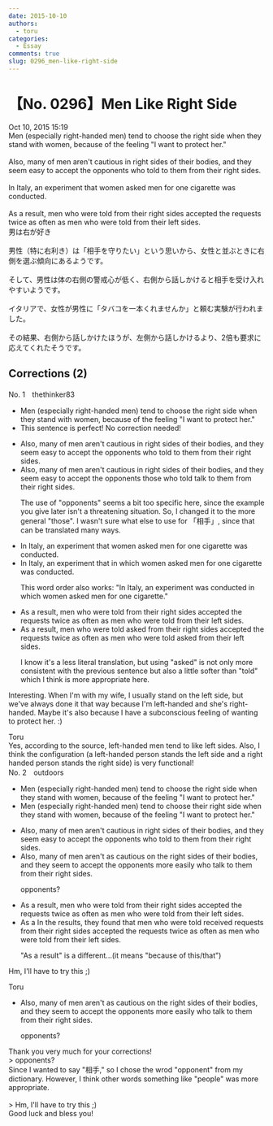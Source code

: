 ```yaml
---
date: 2015-10-10
authors:
  - toru
categories:
  - Essay
comments: true
slug: 0296_men-like-right-side
---
```


# 【No. 0296】Men Like Right Side
<div class="date">Oct 10, 2015 15:19</div>
<div id="post"><div id="body_show_ori">
Men (especially right-handed men) tend to choose the right side when they stand with women, because of the feeling "I want to protect her."<br/><br/>Also, many of men aren't cautious in right sides of their bodies, and they seem easy to accept the opponents who told to them from their right sides.<br/><br/>In Italy, an experiment that women asked men for one cigarette was conducted.<br/><br/>As a result, men who were told from their right sides accepted the requests twice as often as men who were told from their left sides.
</div></div>

<!-- more -->

<div id="post_ja"><div id="body_show_mo">
男は右が好き<br/><br/>男性（特に右利き）は「相手を守りたい」という思いから、女性と並ぶときに右側を選ぶ傾向にあるようです。<br/><br/>そして、男性は体の右側の警戒心が低く、右側から話しかけると相手を受け入れやすいようです。<br/><br/>イタリアで、女性が男性に「タバコを一本くれませんか」と頼む実験が行われました。<br/><br/>その結果、右側から話しかけたほうが、左側から話しかけるより、2倍も要求に応えてくれたそうです。
</div></div>

## Corrections (2)
<div id="block"><div class="first_name"> No. 1　<span class="just_name">thethinker83</span></div><div id="block2">
<ul class="correction_field">
<li class="incorrect">Men (especially right-handed men) tend to choose the right side when they stand with women, because of the feeling "I want to protect her."</li>
<li class="corrected perfect">This sentence is perfect! No correction needed!</li>
</ul>
<ul class="correction_field">
<li class="incorrect">Also, many of men aren't cautious in right sides of their bodies, and they seem easy to accept the opponents who told to them from their right sides.</li>
<li class="corrected correct">
Also, many <span class="sline"><span class="f_red">of</span></span> men aren't cautious in right sides of their bodies, and they seem easy to accept <span class="sline"><span class="f_red">the</span></span> <span class="sline"><span class="f_red">opponents</span></span> <span class="f_blue">those </span>who <span class="sline"><span class="f_red">told</span></span> <span class="f_blue">talk </span>to them from their right sides.
<p class="correction_comment">The use of "opponents" seems a bit too specific here, since the example you give later isn't a threatening situation.  So, I changed it to the more general "those".  I wasn't sure what else to use for 「相手」, since that can be translated many ways.</p>
</li>
</ul>
<ul class="correction_field">
<li class="incorrect">In Italy, an experiment that women asked men for one cigarette was conducted.</li>
<li class="corrected correct">
In Italy, an experiment <span class="sline"><span class="f_red">that</span></span> <span class="f_blue">in which </span>women asked men for one cigarette was conducted.
<p class="correction_comment">This word order also works: "In Italy, an experiment was conducted in which women asked men for one cigarette."</p>
</li>
</ul>
<ul class="correction_field">
<li class="incorrect">As a result, men who were told from their right sides accepted the requests twice as often as men who were told from their left sides.</li>
<li class="corrected correct">
As a result, men who were <span class="sline"><span class="f_red">told</span></span> <span class="f_blue">asked </span>from their right sides accepted the requests twice as often as men who were <span class="sline"><span class="f_red">told</span></span> <span class="f_blue">asked</span> from their left sides.
<p class="correction_comment">I know it's a less literal translation, but using "asked" is not only more consistent with the previous sentence but also a little softer than "told" which I think is more appropriate here.</p>
</li>
</ul>
<p class="comment_small">
 Interesting.  When I'm with my wife, I usually stand on the left side, but we've always done it that way because I'm left-handed and she's right-handed.  Maybe it's also because I have a subconscious feeling of wanting to protect her.  :)
</p>

</div><div class="name"><span class="just_name">Toru</span><br>
Yes, according to the source, left-handed men tend to like left sides. Also, I think the configuration (a left-handed person stands the left side and a right handed person stands the right side) is very functional!
</div>
</div>
<div id="block"><div class="first_name"> No. 2　<span class="just_name">outdoors</span></div><div id="block2">
<ul class="correction_field">
<li class="incorrect">Men (especially right-handed men) tend to choose the right side when they stand with women, because of the feeling "I want to protect her."</li>
<li class="corrected correct">
Men (especially right-handed men) tend to choose the<span class="f_blue">ir</span> right side when they stand with women, because of the feeling "I want to protect her."
</li>
</ul>
<ul class="correction_field">
<li class="incorrect">Also, many of men aren't cautious in right sides of their bodies, and they seem easy to accept the opponents who told to them from their right sides.</li>
<li class="corrected correct">
Also, many <span class="sline">of</span> men aren't <span class="f_blue">as </span>cautious <span class="f_blue">o</span>n <span class="f_blue">the </span>right sides of their bodies, and they seem to accept <span class="sline">the</span> opponents <span class="f_blue">more </span>eas<span class="f_blue">ily</span> who t<span class="f_blue">alk</span> to them from their right sides.
<p class="correction_comment">opponents?</p>
</li>
</ul>
<ul class="correction_field">
<li class="incorrect">As a result, men who were told from their right sides accepted the requests twice as often as men who were told from their left sides.</li>
<li class="corrected correct">
<span class="sline">As a</span> <span class="f_blue">In the </span>result<span class="f_blue">s</span>, <span class="f_blue">they found that </span>men who <span class="sline">were told</span> <span class="f_blue">received requests </span>from their right sides accepted the requests twice as often as men who were told from their left sides.
<p class="correction_comment">"As a result" is a different...(it means "because of this/that")</p>
</li>
</ul>
<p class="comment_small">
 Hm, I'll have to try this ;)
</p>

</div><div class="name"><span class="just_name">Toru</span><br><div class="quote_field"><ul class="correction_field">
<li class="corrected correct">
Also, many <span class="sline">of</span> men aren't <span class="f_blue">as </span>cautious <span class="f_blue">o</span>n <span class="f_blue">the </span>right sides of their bodies, and they seem to accept <span class="sline">the</span> opponents <span class="f_blue">more </span>eas<span class="f_blue">ily</span> who t<span class="f_blue">alk</span> to them from their right sides.
<p class="correction_comment">
opponents?
</p>
</li>
</ul></div>
Thank you very much for your corrections!<br/>&gt; opponents?<br/>Since I wanted to say "相手," so I chose the wrod "opponent" from my dictionary. However, I think other words something like "people" was more appropriate.<br/><br/>&gt; Hm, I'll have to try this ;)<br/>Good luck and bless you!
</div>
</div>
